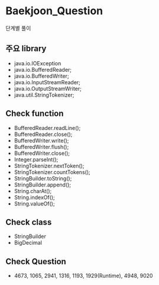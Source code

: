 # Baekjoon_Question
단계별 풀이
## 주요 library
 * java.io.IOException
 * java.io.BufferedReader;
 * java.io.BufferedWriter;
 * java.io.InputStreamReader;
 * java.io.OutputStreamWriter;
 * java.util.StringTokenizer;
 
## Check function
 * BufferedReader.readLine();
 * BufferedReader.close();
 * BufferedWriter.write();
 * BufferedWriter.flush();
 * BufferedWriter.close();
 * Integer.parseInt();
 * StringTokenizer.nextToken();
 * StringTokenizer.countTokens();
 * StringBuilder.toString();
 * StringBuilder.append();
 * String.charAt();
 * String.indexOf();
 * String.valueOf();

 
## Check class
 * StringBuilder
 * BigDecimal
 
## Check Question
 * 4673, 1065, 2941, 1316, 1193, 1929(Runtime), 4948, 9020
